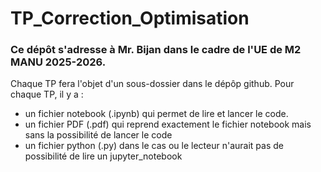 # TP_Correction_Optimisation

### Ce dépôt s'adresse à Mr. Bijan dans le cadre de l'UE de M2 MANU 2025-2026.

Chaque TP fera l'objet d'un sous-dossier dans le dépôp github.
Pour chaque TP, il y a :
 - un fichier notebook (.ipynb) qui permet de lire et lancer le code.
 - un fichier PDF (.pdf) qui reprend exactement le fichier notebook mais sans la possibilité de lancer le code
 - un fichier python (.py) dans le cas ou le lecteur n'aurait pas de possibilité de lire un jupyter_notebook
